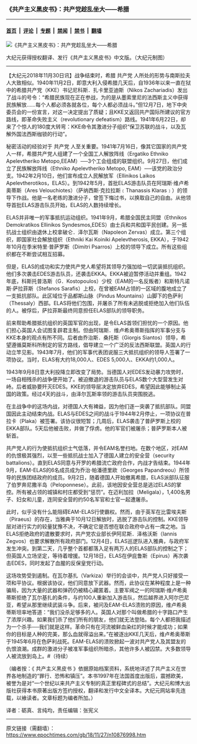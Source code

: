 ### 《共产主义黑皮书》：共产党趁乱坐大——希腊

---

#### [首页](../../../..?n10876998) &nbsp;|&nbsp; [评论](../../../../../epoch-comment?n10876998) &nbsp;|&nbsp; [专题](../../../../../epoch-special?n10876998) &nbsp;|&nbsp; [禁闻](../../../../../epoch-news?n10876998) &nbsp;|&nbsp; [禁书](../../../../../books?n10876998) &nbsp;|&nbsp; [翻墙](https://github.com/gfw-breaker/nogfw/blob/master/README.md?n10876998)


<div><img alt="《共产主义黑皮书》：共产党趁乱坐大——希腊" class="attachment-djy_600_400 size-djy_600_400 wp-post-image" src="https://i.epochtimes.com/assets/uploads/2017/12/dcbb5ad1ea37934a168afd29d68d142e-600x400.jpg"/>
<div class="caption">
 <p>
  大纪元获得授权翻译、发行《共产主义黑皮书》中文版。（大纪元制图）
 </p>
</div></div><hr/><div class="post_content" id="artbody" itemprop="articleBody">
 <!-- article content begin -->
 <p>
  【大纪元2018年11月30日讯】战争结束时，希腊
  <ok href="https://www.epochtimes.com/gb/tag/%E5%85%B1%E4%BA%A7%E5%85%9A.html">
   共产党
  </ok>
  人所处的形势与南斯拉夫人大致相似。1940年11月2日，即意大利入侵希腊几天后，自1936年以来一直在狱中的希腊共产党（KKE）书记尼科斯．扎卡里亚迪斯（Nikos Zachariadis）发出了战斗的号令：“希腊民族现在正在参战，为的是从墨索里尼的法西斯主义中获得民族解放……每个人都必须各就各位，每个人都必须战斗。”但12月7日，地下中央委员会的一份宣言，对这一决定提出了质疑；且KKE又返回共产国际所建议的官方路线，即革命失败主义（revolutionary defeatism）路线。1941年6月22日，却来了个惊人的180度大转弯：KKE命令其激进分子组织“保卫苏联的战斗，以及瓦解外国法西斯枷锁的行动”。
 </p>
 <p>
  秘密活动的经验对于
  <ok href="https://www.epochtimes.com/gb/tag/%E5%85%B1%E4%BA%A7%E5%85%9A.html">
   共产党
  </ok>
  人至关重要。1941年7月16日，像其它国家的共产党人一样，希腊共产党人组建了一个全国工人解放阵线（Ergatiko Ethniko Apelevtheriko Metopo,EEAM）──3个工会组成的联盟组织。9月27日，他们成立了民族解放阵线（Ethniko Apelevtheriko Metopo, EAM）──该党的政治分支。1942年2月10日，他们宣布成立人民解放军（Ellinikos Laikos Apelevtherotikos，ELAS）。到1942年5月，首批ELAS游击队员在阿瑞斯‧维卢希奥蒂斯（Ares Velouchiotes）（萨纳西斯‧克拉拉斯﹝Thanassis Klaras﹞）的领导下作战。他是一名老练的激进分子，曾签下悔过书，以换取自己的自由。从他领导首批ELAS游击队员开始，ELAS的人数持续增长。
 </p>
 <p>
  ELAS并非唯一的军事抵抗运动组织。1941年9月，希腊全国民主同盟（Ethnikos Demokratikos Ellinikos Syndesmos,EDES）由士兵和共和国平民创建。另一抵抗战士组织由退休上校拿破仑．泽尔瓦斯（Napoleon Zervas）成立。第三个组织，即国家社会解放组织（Ethniki Kai Koiniki Apelevtherosis, EKKA），于1942年10月在季米特里‧普萨罗斯（Dimitri Psarros）上校的领导下成立。所有这些组织都在不断尝试相互招募。
 </p>
 <p>
  但是，ELAS的成功和实力使共产党人希望将其领导力强加给一切武装抵抗组织。他们多次袭击EDES游击队员，还袭击EKKA。EKKA被迫暂停活动并重组。1942年底，科斯托普洛斯（G．Kostopoulos）少校（EAM的一名反叛者）和斯特凡诺斯‧萨拉菲斯（Stefanos Sarafis）上校，在曾被EAM占领的一区域的腹地成立了一支抵抗部队。此区域位于品都斯山脉（Pindus Mountains）山脚下的色萨利（Thessaly）西部。ELAS将他们包围，并屠杀了所有未逃脱或拒绝加入他们队伍的人。被俘后，萨拉菲斯最终同意担任ELAS部队的领导职务。
 </p>
 <p>
  前来帮助希腊抵抗组织的英国军官的出现，是令ELAS首领们担忧的一个原因。他们担心英国人会试图复辟君主制。但由阿瑞斯．维卢希奥蒂斯指挥的军事分支与KKE本身的观点有所不同。后者由乔治斯．桑托斯（Giorgis Siantos）领导，希望遵循莫斯科所制定的官方路线，倡导建立一个广泛的反法西斯联盟。英国人的行动立竿见影。1943年7月，他们的军事代表团说服三大抵抗组织的领导人签署了一项协议。当时，ELAS有大约18,000人、EDES 5,000人、EKKA约1,000人。
 </p>
 <p>
  1943年9月8日意大利投降立即改变了局势。当德国人对EDES发动暴力攻势时，一场自相残杀的战争便开始了。被迫撤退的游击队员与ELAS数个大型营发生对峙。后者威胁要歼灭EDES。KKE的领导层决定放弃EDES，希望因此能够制止英国的政策。经过4天的战斗，由泽尔瓦斯率领的游击队员突围脱逃。
 </p>
 <p>
  在主战争中的这场内战，对德国人大有裨益，因为他们逐一突袭了抵抗部队。同盟国因此主动结束内战。ELAS与EDES之间的战斗于1944年2月停止，一项协议在普拉卡（Plaka）被签署。该协议很短暂；几周后，ELAS袭击了普萨罗斯上校的EKKA部队。5天后他被击败，并做了俘虏。他的军官们被屠杀；普萨罗斯本人被斩首。
 </p>
 <p>
  共产党人的行为使抵抗组织士气低落，并令EAM名誉扫地。在数个地区，对EAM的仇恨极其强烈，以至一些抵抗战士加入了德国人建立的安全营（security battalions）。直到ELAS同意与开罗的希腊流亡政府合作，内战才告结束。1944年9月，EAM-ELAS的6名成员成为乔治‧帕潘德里欧（Georges Papandreou）所领导的民族团结政府的成员。9月2日，随着德国人开始撤离希腊，ELAS派部队征服了伯罗奔尼撒半岛（Peloponnese）。此前，该地因安全营总是逃过ELAS的掌控。所有被占领的城镇和村庄都受到“惩罚”。在迈利加拉（Meligala），1,400名男子、妇女和儿童，连同安全营的约50名军官和士官一起遭屠杀。
 </p>
 <p>
  此时，似乎没有什么能阻碍EAM-ELAS行使霸权。然而，由于英军在比雷埃夫斯（Piraeus）的存在，当雅典于10月12日解放时，逃脱了游击队的控制。KKE领导层对进行实力的较量犹豫不决，不确定它是否想在联合政府中占有一席之地。当ELAS拒绝政府的遣散要求时，共产党农业部长伊阿尼斯．泽格沃斯（Iannis Zegvos）也要求解散所有政府部门。12月4日，ELAS巡逻队进入雅典，与政府军发生冲突。到第二天，几乎整个首都都落入足有两万人的ELAS部队的控制之下；但英国人立场坚定，等待着增援。12月18日，ELAS在伊庇鲁斯（Epirus）再次袭击EDES，同时发起了血腥的反保皇党行动。
 </p>
 <p>
  这场攻势受到遏制。在瓦尔基扎（Varkiza）举行的会谈中，共产党人只好接受一项和平协议。根据该协议，他们同意放下武器。然而，此协议在某种程度上是一种骗局，因为大量的武器和弹药仍被精心藏匿着。主要军阀之一的阿瑞斯‧维卢希奥蒂斯拒绝了瓦尔基扎的条件，与约100人重新加入游击队，然后越界进入阿尔巴尼亚，希望从那里继续武装斗争。后来，被问及EAM-ELAS溃败的原因，维卢希奥蒂斯坦率地答道：“我们没杀足够多的人。英国人对那个叫做希腊的十字路口产生了浓厚兴趣。如果我们杀了他们所有的朋友，他们就无法登陆。每个人都把我描述为一个杀手──我们就是这样。革命只有在河流被鲜血染红的时候才能成功；如果你的目标是人种的完美，那么血就得溢出来。”在被逐出KKE几天后，维卢希奥蒂斯于1945年6月在色萨利战死。EAM-ELAS的溃败掀起一波对共产党人及其盟友的仇恨浪潮。成群的激进分子被准军事组织所暗杀，其他许多人被囚禁。大多数领导人被流放到岛上。#（待续）
 </p>
 <p>
  （编者按：《
  <ok href="https://www.epochtimes.com/gb/tag/%E5%85%B1%E4%BA%A7%E4%B8%BB%E4%B9%89%E9%BB%91%E7%9A%AE%E4%B9%A6.html">
   共产主义黑皮书
  </ok>
  》依据原始档案资料，系统地详述了共产主义在世界各地制造的“罪行、恐怖和镇压”。本书1997年在法国首度出版后，震撼欧美，被誉为是对“一个世纪以来共产主义专制的真正里程碑式的总结”。大纪元和博大出版社获得本书原著出版方签约授权，翻译和发行中文全译本。大纪元网站率先连载，以飨读者。文章标题为编者所加。）
 </p>
 <p>
  译者：砺真、言纯均，责任编辑：张宪义
 </p>
 <!-- article content end -->
 <div id="below_article_ad">
 </div>
</div>


---

原文链接（需翻墙）：https://www.epochtimes.com/gb/18/11/27/n10876998.htm